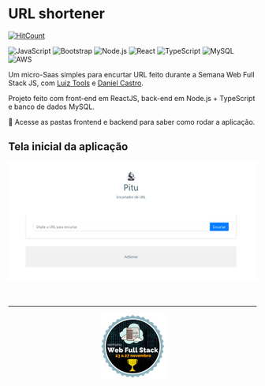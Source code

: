 # URL shortener


[![HitCount](http://hits.dwyl.com/HarllanAndrye/URL_Shortener.svg)](http://hits.dwyl.com/HarllanAndrye/URL_Shortener)

![JavaScript](https://img.shields.io/badge/-JavaScript-333333?style=flat&logo=javascript)
![Bootstrap](https://img.shields.io/badge/-Bootstrap-333333?style=flat&logo=bootstrap&logoColor=563D7C)
![Node.js](https://img.shields.io/badge/-Node.js-333333?style=flat&logo=node.js)
![React](https://img.shields.io/badge/-React-333333?style=flat&logo=react)
![TypeScript](https://img.shields.io/badge/-TypeScript-333333?style=flat&logo=typescript)
![MySQL](https://img.shields.io/badge/-MySQL-333333?style=flat&logo=mysql)
![AWS](https://img.shields.io/badge/-AWS-333333?style=flat&logo=amazon-aws)

Um micro-Saas simples para encurtar URL feito durante a Semana Web Full Stack JS, com [Luiz Tools](https://www.youtube.com/c/luiztools) e [Daniel Castro](https://www.instagram.com/danielcsrs/).

Projeto feito com front-end em ReactJS, back-end em Node.js + TypeScript e banco de dados MySQL.

:open_file_folder: Acesse as pastas frontend e backend para saber como rodar a aplicação.

## Tela inicial da aplicação

<kbd>
  <img src="frontend/images/home.png"/>
</kbd>

<br>
<br>
<br>

---

<p align="center">
  <kbd>
      <img src="WFS_Champion.png"/>
  </kbd>
</p>